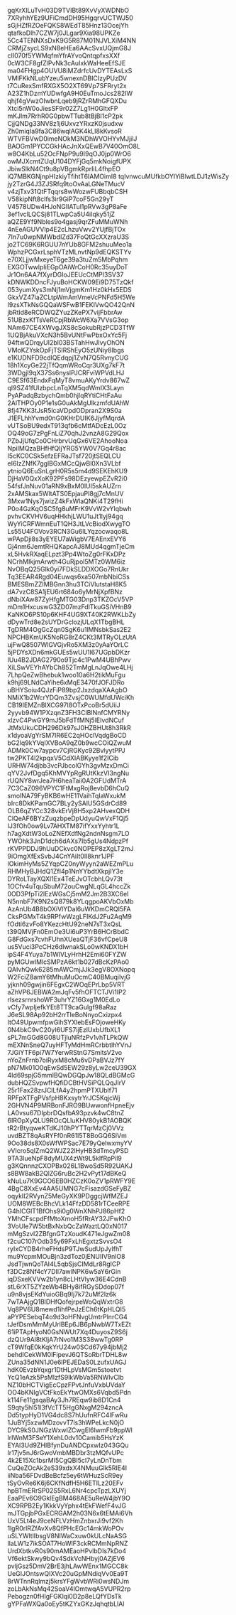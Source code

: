 gqKrXlLuTvH03D9TVIBt89XvVyXWDNbO
7XRyhhYEz9UFiCmdDH95HgqrvUCTWJ50
sGjHZfRZOeFQKS8WEdT85Hnz13OcejYh
qtafkoDlh7CZW7j0JLgar9Xia98UPKZe
5Cc4TENNXsDxK9G5R87M01NJVLXiM4NN
CRMjZsycLS9xN8eHEa6AAcSvxUQjmG8J
cII070f5YWMqfmYfrAYvoQntqpfxsXXf
0cW3CF8gfZlPvNk3cAuIxkWaHeeEfSJE
ma04FHgp4OUVU8iMZdrfcUvDYTEAsLxS
VMlFKkNLubYzeu5wnexnDBICIzyPUzDV
t7CuRexSmfRXGX5O2XT69Vp7SFRryt2x
A23Z1hDzmYUDwfgA9H0EuTmoJcs282IW
qhjf4gVwzOIwbnLqeb9jRZrRMhGFQXDu
Xtci5nW0oJiesSF9r02Z7Lg1H0GltxFP
mKJlm7RrhR0G0pbwTTub8tBjBl1cP2pk
CjjQNDg33NV8z1j6UxvzYRxzK0jsudxw
Zh0miqIa9fa3C86wqlAGK4kLI8kKvsoR
WTVFBVwD0imeNOkM3NDhWVOHYvMJjilJ
BAOGm1PYCCGkHAcJnXxQEwB7V40OmO8L
w8O4KbLu52OcFNpP9u9I9qOJ0jp0WrO6
owMJXcmtZUqU104DYFjGq5mkNoigfUPX
JbiwSlkN4Ct9u8pVBgmkRprIiL4fhpEO
iQ7MBKGNjnpHIzkiyTfihtT6IAMOimI8
tqIvnwcuMUfkbOYlYiBlwtLDJ1zWisZy
jy2TzrG4J3ZJSRfq9toOvAaLGNeTMucV
v4zjTxv31QtFTqqrs8wWozwFUBbqbCSH
V58kipNft8clfs3ir9GiP7coF5Gn29yT
V4578UDw4HJoNGIlATul1pRVw3gP8aFe
3ef1vclLQCSj81TLwpCa5U4iIqky51jZ
aQZE9Yf9Nbles9o4gasj9qrZFuMMuWNh
4nEeAGUVVlp4E2cLhzuVwv2YUjfBjTOx
7In7u0wpNMWbdIZd37FoQtGcXXzraU3S
jo2TC69K6RGUU7nYUb8GFM2shuuMeo1a
WphzPCGxrLsphVTzMLnvtNp9dEQKSTYv
e70XLjjwMxeyeT6ge39a3tuZm5MbPqhm
EXGOTwwlpIiEGpOAiWrCoH0Rc35uyDoT
Jr1On6AA7fXyrDGIoJEEUcCtMPI3SV37
kDNWKDDncFJyuBoHCKW09Ei9D75TzQkf
053yumXys3mNj1mVjgmKm1Hz0kHx5EDS
GkxVZ47iaZCLtpWmAmVmeVcPNFd5H5We
I9zsXTkNsGQQaWSFwB1FEKIVwQO42QnN
jbRtld8eRCDWQZYuzZKePX7vijFbbrAw
51UBzxKfTsVeRCpjRbWcW6Xa7VVsG3op
NAm67CE4XWvgJXS8cSokubRjzPCD3TfW
1UQBjAkuVXcN3h5BvUNtFwPbxOxYc5Fj
94ftwQDrqyUI2bl03BSTahHwJIvyOhON
VMoKZYskOpFjTSlRShEyO5zUNiy8Ibgs
e1KUDNFD9cdIQEdqpj1ZvN7Q5RvnyCUG
18h1XcyGe22jTfQqmWRoCqr3UXg7kF7t
3WDgjI9qX37Ss6nyslPJCRFviWPVdLHJ
C9ESf63EndxFqMyT8vmuAKyYrdv867wZ
ql9SZ41fUlzbpcLnTqXM5qdWmIX3Layn
PyAPadqBzbychQmb0hjIqRYtiCHtFaAu
2AlTHPOy0P1e1sG0uAkMgUlkzmfdUAhW
8fj47KK3tJsR5lcaVDpdODpran2X9S0a
J1EFLhhYvmd0nG0KHrDUIK6JjyfMqrdA
vUTSoBU9edxT913qfb6cMtfADcEzL0Oz
OQ49oG7zPgFnLiZ70qhJ2vnzA8G29Qox
PZbJjUfqCo0CHrbrvUqGx6VE2AhooNoa
NpiIMQzaBHfHfQIjYRG5YW0V7Gq4r8ac
I5cKC0CSk5efzEFRaJTsf720jtSEQLCU
eI6IzZNfK7gglBGxMCcQjwBl0Xn3VLbf
ytnioQ6EuSnLgrH0R5s5m4d9SEKEhKU9
DjHaV0QxXoK92PFs98DEzyewpEZvR2i0
54fsfJnNuv01aRN9xBxM0lUI5skAUZrn
2xAMSkax5WltATS0EpjauPI8gj7cMnUV
3Mxw1Nys7jwizZ4kFxWlaQNKi4T29fHi
P0o4GzKqOSC5fg8uMFrK9VvW2vYlqbwh
pvhvCKVHV6uqHHkhjLWU1uJt1lyj94gq
WyYiCRFWmnEuT1QH3JtLVcBiodXwygTO
Ls55U4FOVov3RCN3Gu6lLYqzocwaqo8L
wPApDji8s3yEYEU7aWigbV7EAEnxEVY6
Gj4nm6JemtRHQKapcAJ8MUd4qgmTjeCm
xL5HvkRXaqELpzt3Pp4WtoZg0rFKxDPz
NCrhMIkjmArwth4GuRjpol5MTz0WM6iz
NvOBqQ25Glk0yi7FDkSLDDXOGo7RnUkr
Tq3EEAR4Rgd04Euwqs6xa507mbNbiCSs
BMESBmZZIMBGnn3hu3TCiVlutstaH8K5
dA7vzC8SA1jEU6rt684o6yMrNjXpfBNz
dNbiXAw87ZyHfgMTG03Dnp3TKZOcV5VP
mDm1HxcuswG3ZD07mzFdlTkuGSiVHnB9
KaNKO6PS10p6KHF4UG9XT40K2RWKLbZy
dDywTrd8e2sUYDrGclozjULqX1TbgBHL
TgDRM4OgGcZqn0SgK6u1lMNsbkSas2E2
NPCHBKmUK5NoRG8rZ4CKt3MTRyOLzUtA
ujFwQ8507WlGVGjvRo5XM3z0yAaYOrLC
5jPDYsXDn6mkGUEs5wUU1l67UGpbDKzr
IUu4B2JDAG2790o9Tjc4c1PwM4UBhPwv
XiLSwVEYhAYbCh852TmMgLnJqOwe4LHj
7LhpQeZwBhebuk1woo10a6H2tikMuFgu
k9hj69LNdCaYihe6xMqE3470fJOFJDRo
uBHYSoiu4QJzFiP89bp2JxzdqaXAAgbO
NMiX1b2WcrYDQm3ZvsjC0WUMfdUWciKh
CB19IEMZnBlXCG97I8OTxPcoBr5dUiiJ
2yyvb94W1PXzqnZ3FH3CIBlNnfCMYRNy
xlzvC4PwGY9mJ5bFdTfMNj5lEIvdNCuf
JtMxUkuCDH296Dk97sJ0HZBHUt8h3RkR
x1dyoaVgYrSM7IR6EC2qHOclVqdgBoCD
bG2lq9kYVqIXVBoA9qZ0b9wcCOiQZwuM
ADMk0Cw7aypcv7CjRGKyc92BvlyytPPJ
tw2PKT4l2kpqxV5CdXIABKyye1f2ICib
URHW74djbb3vcPJbcolGYh3gvMzxDmCi
qYV2JvfDgq5KhMVYpRgRUtKkzVI3ngNu
rUQNY8wrJea7H6heaTaii0A2GFUdMTrA
7C3CaZ096VPYC1FtMxgRoj8evbD6hCuQ
smolNA79FyBKB6wHE11VaihTqIaWxukM
bIrc8DkKPamGC7BLy2ySAlU5GSdrCd89
OLB6qZYCc328vkErVj8H5xp2AHvexQDH
ClQeAF6BYzZuqzbpeDpUdyuQwVxF1Qj5
IJ3fOh0ow9Lv7AHXTM87ifYxxYyhtr1L
h7agXdtW3oLoZNEfXdfNg2ndnNsgm7LO
YWOhk3JnD1dch6dAXs7Ib5gUs4NdpzPf
rKVPPDDJ9hUuDCkvc0NOPEP8zXgLT2mJ
9iOmgXfExSvbJ4CnYAiIt0lI8knr1JPF
lOkimHyMs5ZYqpCZ0nyWyyn2aWEZmPLu
RHMHyBJHdQ1ZfI4p1NnYYbdtXkpjIY3e
DYRoLTayXQXl1Ex4TeEJvOTcbhLQv73t
1OCfv4uTquSbuM72ouCwgNLqGL4hccZk
0OD3PfpTi2lEzWGsCj5mM2Jm2B3XC6eI
N5nnbF7K9N2sQ879k8YLqgpoAKVbOxMb
AzAnUb4B8bOXiVlYDaI6uWKDmCRQI5FA
CksPGMxT4k9RPfwWzgLFIKdJ2Fu2AqM9
fOdti6zvFo8YKezcHtU92neN7sT3xQsL
t39QMVjFn0EmOe3Ui6uP3YrB6HCrBbdC
G8FdGxs7cvhFUhnXUeaQTjF36vfCpeU8
us5Vuci3PcCHz6dlwnakSLo0wKNDX1bH
ipS4F4Yuya7b1WlVLyHrhH2Emi60FYZW
pyMGUwIMlcSMPzA6kt1b027dBcKzPAo0
QAIvhQwk6285mAWCmjJJk3egV8OXNopq
W2FciZ8amY6tMhuMuOcmC40BMuqiIvjG
yjknh09gwjin6FEgxC2WOqEPrLbp5VRT
aZhVP6JEBWA2mJqFv5fhOFTCTJVi1IP2
rIsezsrnrshoWF3uhrYZ16Gxg1M0EdLo
vCfy7wpIjefkYEt8TT9caGulgf98aRaz
J6eSL98Ap92bH2rrTleBoNnyoCxizpx4
ItO49UpwmfpwGihSYXlebEsFOjoweHKy
0N4bkC9vC20yI6UFS7ijEzlUxbUfbXL1
sPL7mGGd8G08UTjluNRfzPv1vhTLPkQW
mEXNnSneQ7uyHFTyMdHmRCrbbtlhYVnJ
7JGiYTF6pi7W7YerwRStnG7SmitsV2vo
nYoZnFrnb7oiRyxM8cMu6vDPaBVJz7fY
pN7Mk01O0qEwSd5EW29z8yLw2ceU39GX
4Id69spjG5mmlBQwDGQpJw18QLdBGMcG
dubHQZSvpwfHQfiDCBtHVSiPQLQqJIrV
25r1Fax28zrJClLfA4y2hpmPTXUblf71
RPFpXTFgPVsfpH8KxsytrYrJC5KqjcWj
2GHVN4P9MRBonFJRO9BUwwonfHpneEjv
LA0vsu67DIpbrDQsfbA93pzvk4wC8tnZ
6IROpXyQLU9ROcQLluKHV80ykB1AOBQK
tR2rBtyqweKTdKJ10hPYTTqrMzCj0VVz
uvdBZT8qAsRYFf0nR61l5T8BoGQ6SIVm
9Oo38ds8X0sWfWPSac7E79yQelwxmyYV
vVIcro5qIZmQ2WJZ22lHyHB3dTmcyPSD
9TA3lueNpF8dyMUX4zWt9L5kIfRpPil9
g3KQnnnzCXOPBx026L1BwoSd5R92UAKJ
s8BW8akB2QlZG6ruBc2H2vPyt17dBKeQ
kNuLu7K9GCO6EB0HZCzK0oZV1pRWFY9E
4BgC8XxEv4AA5UMNG7cFisazdGSeFyBZ
oqykII2RVynZ5MeGyXK9PDggcjWfMZEJ
UOM8WEBcBhcVLk14FfzDD581rTCeeRPE
G4hICGlT1BfOhs9i0g0WnXNhPJ86pHf2
YMhCFscpdFfMtoXmoH5fRrAY32JFwKhO
3VoUle7W5btBxNxbQcZaWaztLQ0xN017
mMgSzvI2ZBfgnGTzXoudK471eJgwZm08
f2cuC107rOdb35y69FxLhEgxtzSvvsO4
ryIxCYDB4rheFHdsP9TJwSudUpJyIfhT
mu9YcpmMOuBjn3zdToz0jENUIIV9nlO8
JsdTjwnQoTAI4L5qbSjsCIMdLr8RgICP
f3DCz8Nf4cY7DIl7awlNPK6w5aY6rGin
iqDSxeKVVw2b1yn8cLHtVlyw36E4CdnB
stL6rXT5ZYzeWb4BHy8ifRGySDdop07f
u9n8vjsEKdYuioGBq9Ij7k72uMf2Iz6k
7wTAAjgQ1BlDHfQofejrpeWoQqWxtrG8
Vq8PV6U8mewd1ihfPeJzECh6tKpHLQI5
aPYPESebqT4o9d3oHFNvgUmtrPlnrCG4
tJefDsmMmMyUrlBEp6JB6pNwbW7TxEZt
61iPTApHyoN0GsNWUt7Xq4DuyosZ9S6j
dzQUr9Al8tKljA7rNvo1M3S38wwTg0RP
cT9WfqE0kKqkYrU24w0SCd67y94jbMj2
behdICekWM0lFipevJ6QTSoRbrTDHL8w
ZUna35dNN1J0e6lPEJEDaS0LzufxUAGJ
hdK0EvzbYqxgr1DtHLpVsMGm5stoetvt
YcQ1eAzk5PsMIzfS9lkWbVa5RNWlvCIb
NZ10bHCTVigEcCpzFPvtJnfuVxbUVdaY
OO4bKNIgVCtFkoEkYtwOMXs6Vqbd5Pdn
k114Fe11gsqaBAy3Jh7REqw9ib8D1Cn4
S9qty5hI51l3fVcTT5HgGNxgM294zncA
Dd5typHyD1VG4dc8S7hUufnRFC4IFwRu
1JuBYj5xzwMDzovvT7ls3hWPeLkcN0jO
DYC9kS0JNGzWxwIZCwgEl6IwmFb9ppWl
lrIWnM3FSeY1XehL0dv10Camib5HsYzK
EYAl3Ud9ZHIBfynDuANDCpxwIz043GQu
Ir17jv5nJ6rGwoVmbMBDbr3tzMQfvUPc
4k2E15Xc1bsrMI5CgQBI5cI7yLnDnTbm
CuQeZOcAk2eS39xdxX4NMuuGIk5RlE4I
iiNba56FDvdBeBcfz5ey6tWHuzScR9ey
tSyOvRe6K6j6CKfNdfH5H6ETILz20EFv
hpBTmERrSP02S5RxL6Nr4cpcTpzLXUYj
EaaPEv6O9GklEgBM468AE5uReW4jbY9O
XC9RPB2Ey1KkkVyYphx4tEkFWefF4vJG
mJTGpjbPGxECRGAM2h03N6x6tEMAi6Vh
UxV5Lt4eJ9ceNFLVzHmZnbxrJi9vf2Kh
1lgR0rlRZfAvXv8QfPHcEGc14mkWoPOv
uSLYWltlIbsgV8NIWaCxuw0kULcNaASG
llaLW1z7ikSOAT7HoWlF3ckRCMmNpRNZ
UrdXbtkvR0s90mAMEaoHPvlbDIs7kDo4
Vf6ektSkwy9bQv4SdkVcNHbyj0AZjEV6
pvljGsz5DmV2BrE3jhLAwWEnx1MGCC8k
UeGIJOntswQIXVc20uGpMNdiqVv0Ea9T
8rWTnnRqlmzj5krsYFgWvbWRi0wsNDJm
zoLbAkNsMq42SoaV4lOmtwqA5VUPR2rp
Pebogzn0fHIgFGKlqi0D2p8eLQfYDsTk
gYPFaWXQa0oEy5tKZYxGKzJqhqtbLlAl
